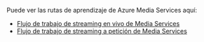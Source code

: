 Puede ver las rutas de aprendizaje de Azure Media Services aquí:

* [Flujo de trabajo de streaming en vivo de Media Services](https://azure.microsoft.com/documentation/learning-paths/media-services-streaming-live/)
* [Flujo de trabajo de streaming a petición de Media Services](https://azure.microsoft.com/documentation/learning-paths/media-services-streaming-on-demand/)

